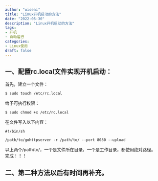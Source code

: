 ```yaml
---
author: "wiseai"
title: "Linux开机启动的方法"
date: "2022-05-30"
description: "Linux开机启动的方法"
tags:
- 开机
- 自动运行
categories:
- Linux使用
draft: false
---
```


一、配置rc.local文件实现开机启动：
--

首先，建立一个文件：

` $ sudo touch /etc/rc.local `

给予可执行权限：

` $ sudo chmod +x /etc/rc.local `

在文件写入以下内容：
```
#!/bin/sh

/path/to/gohttpserver -r /path/to/ --port 8080 --upload
```

以上两个/path/to/，一个是文件所在目录，一个是工作目录，都使用绝对路径。
完成！！！

二、第二种方法以后有时间再补充。
--
